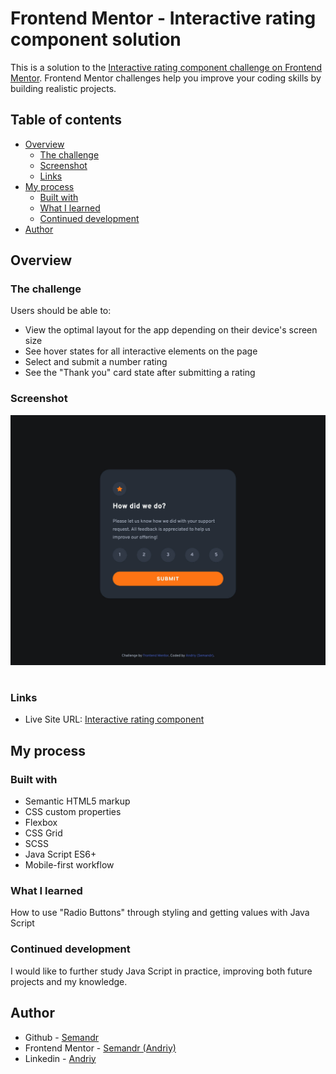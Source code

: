 # Frontend Mentor - Interactive rating component solution

This is a solution to the [Interactive rating component challenge on Frontend Mentor](https://www.frontendmentor.io/challenges/interactive-rating-component-koxpeBUmI). Frontend Mentor challenges help you improve your coding skills by building realistic projects.

## Table of contents

- [Overview](#overview)
  - [The challenge](#the-challenge)
  - [Screenshot](#screenshot)
  - [Links](#links)
- [My process](#my-process)
  - [Built with](#built-with)
  - [What I learned](#what-i-learned)
  - [Continued development](#continued-development)
- [Author](#author)

## Overview

### The challenge

Users should be able to:

- View the optimal layout for the app depending on their device's screen size
- See hover states for all interactive elements on the page
- Select and submit a number rating
- See the "Thank you" card state after submitting a rating

### Screenshot

![](./images/Screenshot.jpeg)

#

### Links

- Live Site URL: [Interactive rating component](https://semandr.github.io/interactive-rating-component/)

## My process

### Built with

- Semantic HTML5 markup
- CSS custom properties
- Flexbox
- CSS Grid
- SCSS
- Java Script ES6+
- Mobile-first workflow

### What I learned

How to use "Radio Buttons" through styling and getting values with Java Script

### Continued development

I would like to further study Java Script in practice, improving both future projects and my knowledge.

## Author

- Github - [Semandr](https://github.com/Semandr)
- Frontend Mentor - [Semandr (Andriy)](https://www.frontendmentor.io/profile/Semandr)
- Linkedin - [Andriy](https://www.linkedin.com/in/andriy-semenchenko-56bb28178/)
